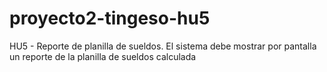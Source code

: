 # proyecto2-tingeso-hu5
HU5 - Reporte de planilla de sueldos. El sistema debe mostrar por pantalla un reporte de la planilla de sueldos calculada
